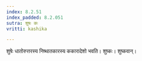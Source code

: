 ```yaml
---
index: 8.2.51
index_padded: 8.2.051
sutra: शुषः कः
vritti: kashika

---
```

शुषेः धातोरुत्तरस्य निष्थातकारस्य ककारादेशो भवति। शुष्कः। शुष्कवान्।
